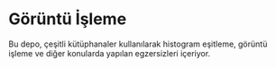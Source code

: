 # Görüntü İşleme

Bu depo, çeşitli kütüphanaler kullanılarak histogram eşitleme, görüntü işleme ve diğer  konularda yapılan egzersizleri içeriyor.


